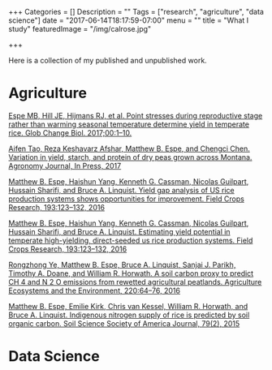 +++
Categories = []
Description = ""
Tags = ["research", "agriculture", "data science"]
date = "2017-06-14T18:17:59-07:00"
menu = ""
title = "What I study"
featuredImage = "/img/calrose.jpg"

+++

Here is a collection of my published and unpublished work. 

# Agriculture

[Espe MB, Hill JE, Hijmans RJ, et al. Point stresses during reproductive stage rather than warming seasonal temperature determine yield in temperate rice. Glob Change Biol. 2017;00:1–10.](https://doi.org/10.1111/gcb.13719)

[Aifen Tao, Reza Keshavarz Afshar, Matthew B. Espe, and Chengci Chen. Variation in yield, starch, and protein of dry peas grown across Montana. Agronomy Journal, In Press, 2017](https://doi.org/doi:10.2134/agronj2016.07.0401)

[Matthew B. Espe, Haishun Yang, Kenneth G. Cassman, Nicolas Guilpart, Hussain Sharifi, and Bruce A. Linquist. Yield gap analysis of US rice production systems shows opportunities for improvement. Field Crops Research, 193:123–132, 2016](https://doi.org/10.1016/j.fcr.2016.04.003)

[Matthew B. Espe, Haishun Yang, Kenneth G. Cassman, Nicolas Guilpart, Hussain Sharifi, and Bruce A. Linquist. Estimating yield potential in temperate high-yielding, direct-seeded us rice production systems. Field Crops Research, 193:123–132, 2016](https://doi.org/10.1016/j.fcr.2016.04.003)

[Rongzhong Ye, Matthew B. Espe, Bruce A. Linquist, Sanjai J. Parikh, Timothy A. Doane, and William R. Horwath. A soil carbon proxy to predict CH 4 and N 2 O emissions from rewetted agricultural peatlands. Agriculture Ecosystems and the Environment, 220:64–76, 2016](https://doi.org/10.1016/j.agee.2016.01.008)

[Matthew B. Espe, Emilie Kirk, Chris van Kessel, William R. Horwath, and Bruce A.  Linquist. Indigenous nitrogen supply of rice is predicted by soil organic carbon. Soil Science Society of America Journal, 79(2), 2015](http://dx.doi.org/10.2136/sssaj2014.08.0328)

# Data Science


